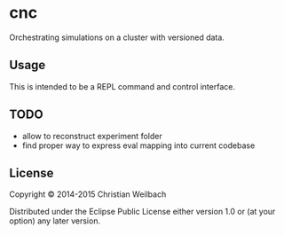 # cnc

Orchestrating simulations on a cluster with versioned data.

## Usage

This is intended to be a REPL command and control interface.

## TODO
- allow to reconstruct experiment folder
- find proper way to express eval mapping into current codebase

## License

Copyright © 2014-2015 Christian Weilbach

Distributed under the Eclipse Public License either version 1.0 or (at
your option) any later version.
